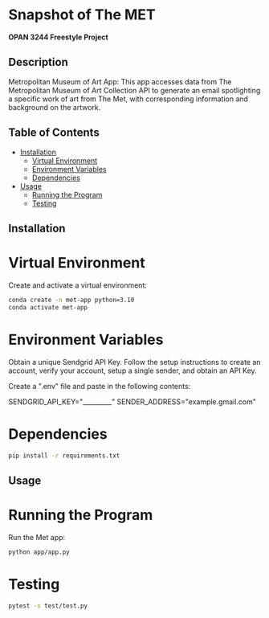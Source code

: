 # Snapshot of The MET
**OPAN 3244 Freestyle Project**

## Description

Metropolitan Museum of Art App: This app accesses data from The Metropolitan Museum of Art Collection API to generate an email spotlighting a specific work of art from The Met, with corresponding information and background on the artwork.

## Table of Contents

- [Installation](#installation)
  - [Virtual Environment](#virtual-environment)
  - [Environment Variables](#environment-variables)
  - [Dependencies](#dependencies)
- [Usage](#usage)
  - [Running the Program](#running-the-program)
  - [Testing](#testing)

## Installation

# Virtual Environment
Create and activate a virtual environment:

```sh
conda create -n met-app python=3.10
conda activate met-app
```

# Environment Variables
Obtain a unique Sendgrid API Key. Follow the setup instructions to create an account, verify your account, setup a single sender, and obtain an API Key.

Create a ".env" file and paste in the following contents:

SENDGRID_API_KEY="_________"
SENDER_ADDRESS="example.gmail.com"

# Dependencies

```sh
pip install -r requirements.txt
```

## Usage

# Running the Program
Run the Met app:

```sh
python app/app.py
```
# Testing

```sh
pytest -s test/test.py
```